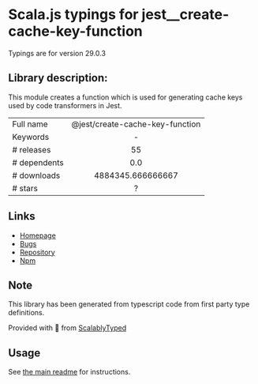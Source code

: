 
# Scala.js typings for jest__create-cache-key-function

Typings are for version 29.0.3

## Library description:
This module creates a function which is used for generating cache keys used by code transformers in Jest.

|                    |                 |
| ------------------ | :-------------: |
| Full name          | @jest/create-cache-key-function |
| Keywords           | - |
| # releases         | 55 |
| # dependents       | 0.0 |
| # downloads        | 4884345.666666667 |
| # stars            | ? |

## Links
- [Homepage](https://github.com/facebook/jest#readme)
- [Bugs](https://github.com/facebook/jest/issues)
- [Repository](https://github.com/facebook/jest)
- [Npm](https://www.npmjs.com/package/%40jest%2Fcreate-cache-key-function)
    


## Note
This library has been generated from typescript code from first party type definitions.

Provided with :purple_heart: from [ScalablyTyped](https://github.com/oyvindberg/ScalablyTyped)

## Usage
See [the main readme](../../readme.md) for instructions.


